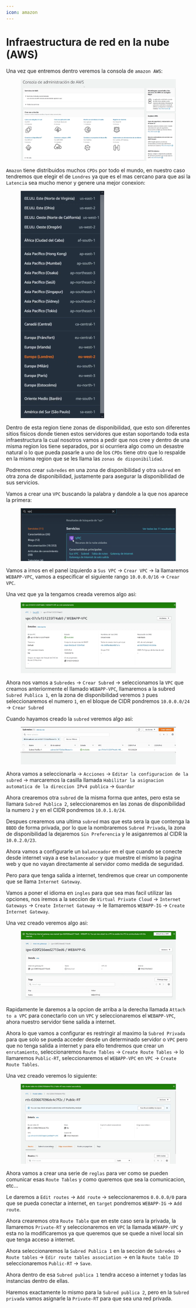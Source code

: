 ```yaml
---
icon: amazon
---
```


# Infraestructura de red en la nube (AWS)

Una vez que entremos dentro veremos la consola de `amazon AWS`:

<figure><img src="../../../.gitbook/assets/image (39).png" alt=""><figcaption></figcaption></figure>

`Amazon` tiene distribuidos muchos `CPDs` por todo el mundo, en nuestro caso tendremos que elegir el de `Londres` ya que es el mas cercano para que asi la `Latencia` sea mucho menor y genere una mejor conexion:

<figure><img src="../../../.gitbook/assets/image (40).png" alt=""><figcaption></figcaption></figure>

Dentro de esta region tiene zonas de disponibilidad, que esto son diferentes sitios fisicos donde tienen estos servidores que estan soportando toda esta infraestructura la cual nosotros vamos a pedir que nos cree y dentro de una misma region los tiene separados, por si ocurriera algo como un desastre natural o lo que pueda pasarle a uno de los `CPDs` tiene otro que lo respalde en la misma region que se les llama las `zonas de disponibilidad`.

Podremos crear `subredes` en una zona de disponibilidad y otra `subred` en otra zona de disponibilidad, justamente para asegurar la disponibilidad de sus servicios.

Vamos a crear una `VPC` buscando la palabra y dandole a la que nos aparece la primera:

<figure><img src="../../../.gitbook/assets/image (41).png" alt=""><figcaption></figcaption></figure>

Vamos a irnos en el panel izquierdo a `Sus VPC` -> `Crear VPC` -> la llamaremos `WEBAPP-VPC`, vamos a especificar el siguiente rango `10.0.0.0/16` -> `Crear VPC`.

Una vez que ya la tengamos creada veremos algo asi:

<figure><img src="../../../.gitbook/assets/image (42).png" alt=""><figcaption></figcaption></figure>

Ahora nos vamos a `Subredes` -> `Crear Subred` -> seleccionamos la `VPC` que creamos anteriormente el llamado `WEBAPP-VPC`, llamaremos a la subred `Subred Publica 1`, en la zona de disponibilidad veremos `3` pues seleccionaremos el numero `1`, en el bloque de CIDR pondremos `10.0.0.0/24` -> `Crear Subred`

Cuando hayamos creado la `subred` veremos algo asi:

<figure><img src="../../../.gitbook/assets/image (43).png" alt=""><figcaption></figcaption></figure>

Ahora vamos a seleccionarla -> `Acciones` -> `Editar la configuracion de la subred` -> marcaremos la casilla llamada `Habilitar la asignacion automatica de la direccion IPv4 publica` -> `Guardar`

Ahora crearemos otra `subred` de la misma forma que antes, pero esta se llamara `Subred Publica 2`, seleccionaremos en las zonas de disponibilidad la numero `2` y en el CIDR pondremos `10.0.1.0/24`.

Despues crearemos una ultima `subred` mas que esta sera la que contenga la `BBDD` de forma privada, por lo que la nombraremos `Subred Privada`, la zona de disponibilidad la dejaremos `Sin Preferencia` y le asiganremos al CIDR la `10.0.2.0/23`.

Ahora vamos a configurarle un `balanceador` en el que cuando se conecte desde internet vaya a ese `balanceador` y que muestre el mismo la pagina web y que no vayan directamente al servidor como medida de seguridad.

Pero para que tenga salida a internet, tendremos que crear un componente que se llama `Internet Gateway`.

Vamos a poner el idioma en `ingles` para que sea mas facil utilizar las opciones, nos iremos a la seccion de `Virtual Private Cloud` -> `Internet Gateways` -> `Create Internet Gateway` -> le llamaremos `WEBAPP-IG` -> `Create Internet Gateway`.

Una vez creado veremos algo asi:

<figure><img src="../../../.gitbook/assets/image (44).png" alt=""><figcaption></figcaption></figure>

Rapidamente le daremos a la opcion de arriba a la derecha llamada `Attach to a VPC` para conectarlo con un `VPC` y seleccionaremos el `WEBAPP-VPC`, ahora nuestro servidor tiene salida a internet.

Ahora lo que vamos a configurar es restringir al maximo la `Subred Privada` para que solo se pueda acceder desde un determinado servidor o `VPC` pero que no tenga salida a internet y para ello tendremos que crear un `enrutamiento`, seleccionaremos `Route Tables` -> `Create Route Tables` -> lo llamaremos `Public-RT`, seleccionaremos el `WEBAPP-VPC` en `VPC` -> `Create Route Tables`.

Una vez creado veremos lo siguiente:

<figure><img src="../../../.gitbook/assets/image (45).png" alt=""><figcaption></figcaption></figure>

Ahora vamos a crear una serie de `reglas` para ver como se pueden comunicar esas `Route Tables` y como queremos que sea la comunicacion, etc...

Le daremos a `Edit routes` -> `Add route` -> seleccionaremos `0.0.0.0/0` para que se pueda conectar a internet, en `target` pondremos `WEBAPP-IG` -> `Add route`.

Ahora crearemos otra `Route Table` que en este caso sera la privada, la llamaremos `Private-RT` y seleccionaremos en `VPC` la llamada `WEBAPP-VPC` y esta no la modificaremos ya que queremos que se quede a nivel local sin que tenga acceso a internet.

Ahora seleccionaremos la `Subred Publica 1` en la seccion de `Subredes` -> `Route tables` -> `Edir route tables association` -> en la `Route table ID` seleccionaremos `Public-RT` -> `Save`.

Ahora dentro de esa `Subred publica 1` tendra acceso a internet y todas las instancias dentro de ellas.

Haremos exactamente lo mismo para la `Subred publica 2`, pero en la `Subred privada` vamos asignarle la `Private-RT` para que sea una red privada.
